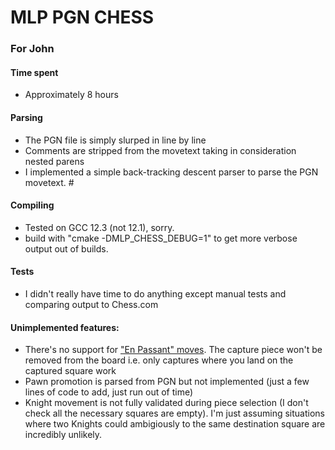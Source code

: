 

# MLP PGN CHESS
### For John

#### Time spent
* Approximately 8 hours

#### Parsing

* The PGN file is simply slurped in line by line
* Comments are stripped from the movetext taking in consideration nested parens
* I implemented a simple back-tracking descent parser to parse the PGN movetext. #

#### Compiling
* Tested on GCC 12.3 (not 12.1), sorry.
* build with "cmake -DMLP_CHESS_DEBUG=1" to get more verbose output out of builds.

#### Tests
* I didn't really have time to do anything except manual tests and comparing output to Chess.com

#### Unimplemented features:
* There's no support for ["En Passant" moves](https://www.chess.com/terms/en-passant). The capture piece won't be removed from the board i.e. only captures where you land on the captured square work
* Pawn promotion is parsed from PGN but not implemented (just a few lines of code to add, just run out of time)
* Knight movement is not fully validated during piece selection (I don't check all the necessary squares are empty). I'm just assuming situations where two Knights could ambigiously  to the same destination square are incredibly unlikely.
